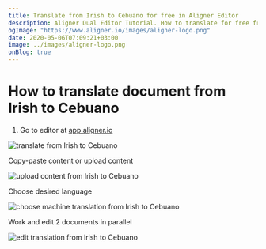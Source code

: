 ```yaml
---
title: Translate from Irish to Cebuano for free in Aligner Editor
description: Aligner Dual Editor Tutorial. How to translate for free from Irish to Cebuano. Aligner is multilingual document management platform. 
ogImage: "https://www.aligner.io/images/aligner-logo.png"
date: 2020-05-06T07:09:21+03:00
image: ../images/aligner-logo.png
onBlog: true
---
```


# How to translate document from Irish to Cebuano

1. Go to editor at [app.aligner.io](https://app.aligner.io "Aligner App web page")

![translate from Irish to Cebuano](../aligner-blank-editor.png "translate from Irish to Cebuano")

Copy-paste content or upload content

![upload content from Irish to Cebuano](../aligner-uploaded-document.png "upload content from Irish to Cebuano")

Choose desired language

![choose machine translation from Irish to Cebuano](../aligner-language-dropdown.png "choose machine translation from Irish to Cebuano")

Work and edit 2 documents in parallel

![edit translation from Irish to Cebuano](../aligner-double-sitded-editor.png "edit translation from Irish to Cebuano")

